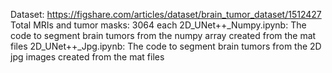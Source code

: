 Dataset: https://figshare.com/articles/dataset/brain_tumor_dataset/1512427
Total MRIs and tumor masks: 3064 each
2D_UNet++_Numpy.ipynb: The code to segment brain tumors from the numpy array created from the mat files
2D_UNet++_Jpg.ipynb: The code to segment brain tumors from the 2D jpg images created from the mat files
